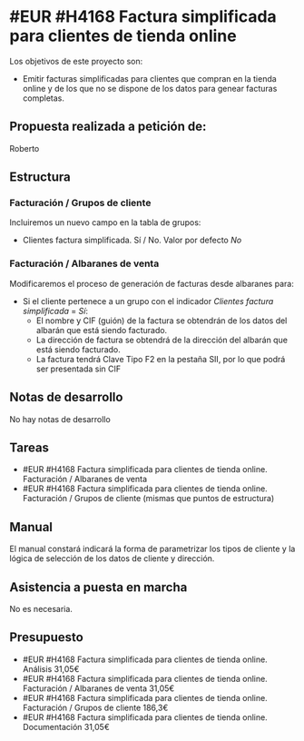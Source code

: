# #EUR #H4168 Factura simplificada para clientes de tienda online

Los objetivos de este proyecto son:
+ Emitir facturas simplificadas para clientes que compran en la tienda online y de los que no se dispone de los datos para genear facturas completas.

## Propuesta realizada a petición de:
Roberto

## Estructura

### Facturación / Grupos de cliente
Incluiremos un nuevo campo en la tabla de grupos:

+ Clientes factura simplificada. Sí / No. Valor por defecto _No_

### Facturación / Albaranes de venta
Modificaremos el proceso de generación de facturas desde albaranes para:

+ Si el cliente pertenece a un grupo con el indicador _Clientes factura simplificada_ = _Sí_:
    + El nombre y CIF (guión) de la factura se obtendrán de los datos del albarán que está siendo facturado.
    + La dirección de factura se obtendrá de la dirección del albarán que está siendo facturado.
    + La factura tendrá Clave Tipo F2 en la pestaña SII, por lo que podrá ser presentada sin CIF    

## Notas de desarrollo
No hay notas de desarrollo


## Tareas
* #EUR #H4168 Factura simplificada para clientes de tienda online. Facturación / Albaranes de venta
* #EUR #H4168 Factura simplificada para clientes de tienda online. Facturación / Grupos de cliente
(mismas que puntos de estructura)

## Manual
El manual constará indicará la forma de parametrizar los tipos de cliente y la lógica de selección de los datos de cliente y dirección.

## Asistencia a puesta en marcha
No es necesaria.

## Presupuesto
* #EUR #H4168 Factura simplificada para clientes de tienda online. Análisis 31,05€
* #EUR #H4168 Factura simplificada para clientes de tienda online. Facturación / Albaranes de venta 31,05€
* #EUR #H4168 Factura simplificada para clientes de tienda online. Facturación / Grupos de cliente 186,3€
* #EUR #H4168 Factura simplificada para clientes de tienda online. Documentación 31,05€
